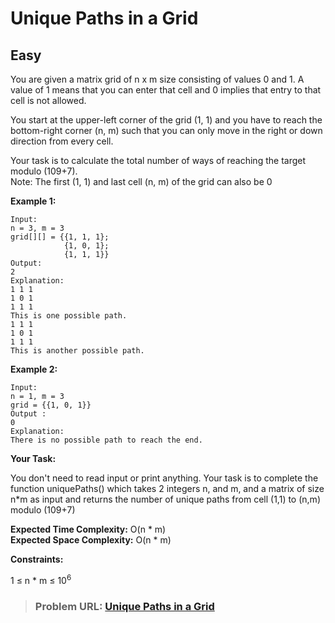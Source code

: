 # **Unique Paths in a Grid**

## **Easy**

You are given a matrix grid of n x  m size consisting of values 0 and 1. A value of 1 means that you can enter that cell and 0 implies that entry to that cell is not allowed.

You start at the upper-left corner of the grid (1, 1) and you have to reach the bottom-right corner (n, m) such that you can only move in the right or down direction from every cell.

Your task is to calculate the total number of ways of reaching the target modulo (109+7).  
Note: The first (1, 1) and last cell (n, m) of the grid can also be 0
   
**Example 1:**

```
Input:
n = 3, m = 3
grid[][] = {{1, 1, 1};
            {1, 0, 1};
            {1, 1, 1}}
Output:
2
Explanation:
1 1 1
1 0 1
1 1 1
This is one possible path.
1 1 1
1 0 1
1 1 1
This is another possible path.
```

**Example 2:**

```
Input:
n = 1, m = 3
grid = {{1, 0, 1}}
Output :
0
Explanation:
There is no possible path to reach the end.
```

**Your Task:**  

You don't need to read input or print anything. Your task is to complete the function uniquePaths() which takes 2 integers n, and m, and a matrix of size n*m as input and returns the number of unique paths from cell (1,1) to (n,m) modulo (109+7)

**Expected Time Complexity:** O(n * m)  
**Expected Space Complexity:** O(n * m)    

**Constraints:**

1 ≤ n * m ≤ $10^6$     

> ### **Problem URL: [Unique Paths in a Grid](https://practice.geeksforgeeks.org/problems/96161dfced02d544fc70c71d09b7a616fe726085/1)**
